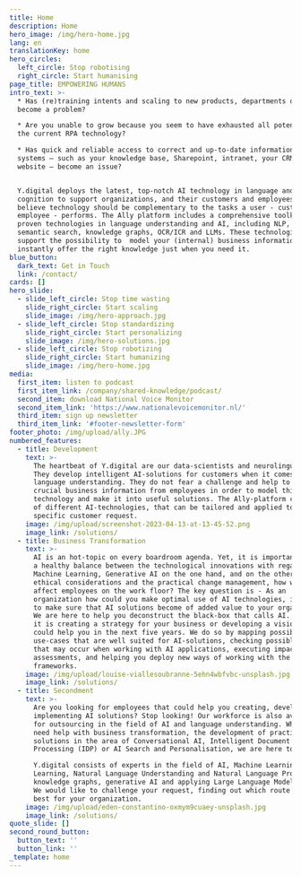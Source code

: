 ```yaml
---
title: Home
description: Home
hero_image: /img/hero-home.jpg
lang: en
translationKey: home
hero_circles:
  left_circle: Stop robotising
  right_circle: Start humanising
page_title: EMPOWERING HUMANS
intro_text: >-
  * Has (re)training intents and scaling to new products, departments or brands
  become a problem?

  * Are you unable to grow because you seem to have exhausted all potential of
  the current RPA technology?

  * Has quick and reliable access to correct and up-to-date information in your
  systems – such as your knowledge base, Sharepoint, intranet, your CRM and the
  website – become an issue?


  Y.digital deploys the latest, top-notch AI technology in language and
  cognition to support organizations, and their customers and employees. We
  believe technology should be complementary to the tasks a user - customer or
  employee - performs. The Ally platform includes a comprehensive toolkit of
  proven technologies in language understanding and AI, including NLP, NLU,
  semantic search, knowledge graphs, OCR/ICR and LLMs. These technologies all
  support the possibility to  model your (internal) business information to
  instantly offer the right knowledge just when you need it.
blue_button:
  dark_text: Get in Touch
  link: /contact/
cards: []
hero_slide:
  - slide_left_circle: Stop time wasting
    slide_right_circle: Start scaling
    slide_image: /img/hero-approach.jpg
  - slide_left_circle: Stop standardizing
    slide_right_circle: Start personalizing
    slide_image: /img/hero-solutions.jpg
  - slide_left_circle: Stop robotizing
    slide_right_circle: Start humanizing
    slide_image: /img/hero-home.jpg
media:
  first_item: listen to podcast
  first_item_link: /company/shared-knowledge/podcast/
  second_item: download National Voice Monitor
  second_item_link: 'https://www.nationalevoicemonitor.nl/'
  third_item: sign up newsletter
  third_item_link: '#footer-newsletter-form'
footer_photo: /img/upload/ally.JPG
numbered_features:
  - title: Development
    text: >-
      The heartbeat of Y.digital are our data-scientists and neurolinguists.
      They develop intelligent AI-solutions for customers when it comes to
      language understanding. They do not fear a challenge and help to extract
      crucial business information from employees in order to model this into AI
      technology and make it into useful solutions. The Ally-platform consists
      of different AI-technologies, that can be tailored and applied to your
      specific customer request.
    image: /img/upload/screenshot-2023-04-13-at-13-45-52.png
    image_link: /solutions/
  - title: Business Transformation
    text: >-
      AI is an hot-topic on every boardroom agenda. Yet, it is important to keep
      a healthy balance between the technological innovations with regards to
      Machine Learning, Generative AI on the one hand, and on the other hand the
      ethical considerations and the practical change management, how will this
      affect employees on the work floor? The key question is - As an
      organization how could you make optimal use of AI technologies, in order
      to make sure that AI solutions become of added value to your organization?
      We are here to help you deconstruct the black-box that calls AI. Whether
      it is creating a strategy for your business or developing a vision how AI
      could help you in the next five years. We do so by mapping possible
      use-cases that are well suited for AI-solutions, checking possible risks
      that may occur when working with AI applications, executing impact
      assessments, and helping you deploy new ways of working with the required
      frameworks.
    image: /img/upload/louise-viallesoubranne-5ehn4wbfvbc-unsplash.jpg
    image_link: /solutions/
  - title: Secondment
    text: >-
      Are you looking for employees that could help you creating, developing and
      implementing AI solutions? Stop looking! Our workforce is also available
      for outsourcing in the field of AI and language understanding. Whether you
      need help with business transformation, the development of practical AI
      solutions in the area of Conversational AI, Intelligent Document
      Processing (IDP) or AI Search and Personalisation, we are here to help.

      Y.digital consists of experts in the field of AI, Machine Learning, Deep
      Learning, Natural Language Understanding and Natural Language Processing,
      knowledge graphs, generative AI and applying Large Language Models (LLM).
      We would like to challenge your request, finding out which route suits
      best for your organization.
    image: /img/upload/eden-constantino-oxmym9cuaey-unsplash.jpg
    image_link: /solutions/
quote_slide: []
second_round_button:
  button_text: ''
  button_link: ''
_template: home
---
```


